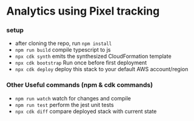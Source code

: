 # Analytics using Pixel tracking 

### setup
* after cloning the repo, run `npm install`
* `npm run build`   compile typescript to js
* `npx cdk synth`   emits the synthesized CloudFormation template
* `npx cdk bootstrap` Run once before first deployment
* `npx cdk deploy`  deploy this stack to your default AWS account/region

### Other Useful commands (npm & cdk commands)
* `npm run watch`   watch for changes and compile
* `npm run test`    perform the jest unit tests
* `npx cdk diff`    compare deployed stack with current state
